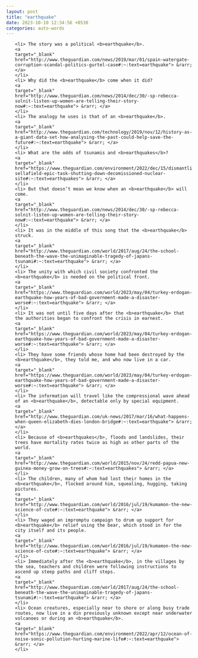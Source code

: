 ```yaml
---
layout: post
title: "earthquake"
date: 2023-10-10 12:34:56 +0530
categories: auto-words
---
```

<ol>

    <li> The story was a political <b>earthquake</b>.
    <a 
    target="_blank" 
    href="http://www.theguardian.com/news/2019/mar/01/spain-watergate-corruption-scandal-politics-gurtel-case#:~:text=earthquake"> &rarr; </a>
    </li>
    <li> Why did the <b>earthquake</b> come when it did?
    <a 
    target="_blank" 
    href="http://www.theguardian.com/news/2014/dec/30/-sp-rebecca-solnit-listen-up-women-are-telling-their-story-now#:~:text=earthquake"> &rarr; </a>
    </li>
    <li> The analogy he uses is that of an <b>earthquake</b>.
    <a 
    target="_blank" 
    href="http://www.theguardian.com/technology/2019/nov/12/history-as-a-giant-data-set-how-analysing-the-past-could-help-save-the-future#:~:text=earthquake"> &rarr; </a>
    </li>
    <li> What are the odds of tsunamis and <b>earthquakes</b>?
    <a 
    target="_blank" 
    href="https://www.theguardian.com/environment/2022/dec/15/dismantling-sellafield-epic-task-shutting-down-decomissioned-nuclear-site#:~:text=earthquakes"> &rarr; </a>
    </li>
    <li> But that doesn’t mean we know when an <b>earthquake</b> will come.
    <a 
    target="_blank" 
    href="http://www.theguardian.com/news/2014/dec/30/-sp-rebecca-solnit-listen-up-women-are-telling-their-story-now#:~:text=earthquake"> &rarr; </a>
    </li>
    <li> It was in the middle of this song that the <b>earthquake</b> struck.
    <a 
    target="_blank" 
    href="http://www.theguardian.com/world/2017/aug/24/the-school-beneath-the-wave-the-unimaginable-tragedy-of-japans-tsunami#:~:text=earthquake"> &rarr; </a>
    </li>
    <li> The unity with which civil society confronted the <b>earthquake</b> is needed on the political front.
    <a 
    target="_blank" 
    href="https://www.theguardian.com/world/2023/may/04/turkey-erdogan-earthquake-how-years-of-bad-government-made-a-disaster-worse#:~:text=earthquake"> &rarr; </a>
    </li>
    <li> It was not until five days after the <b>earthquake</b> that the authorities began to confront the crisis in earnest.
    <a 
    target="_blank" 
    href="https://www.theguardian.com/world/2023/may/04/turkey-erdogan-earthquake-how-years-of-bad-government-made-a-disaster-worse#:~:text=earthquake"> &rarr; </a>
    </li>
    <li> They have some friends whose home had been destroyed by the <b>earthquake</b>, they told me, and who now live in a car.
    <a 
    target="_blank" 
    href="https://www.theguardian.com/world/2023/may/04/turkey-erdogan-earthquake-how-years-of-bad-government-made-a-disaster-worse#:~:text=earthquake"> &rarr; </a>
    </li>
    <li> The information will travel like the compressional wave ahead of an <b>earthquake</b>, detectable only by special equipment.
    <a 
    target="_blank" 
    href="http://www.theguardian.com/uk-news/2017/mar/16/what-happens-when-queen-elizabeth-dies-london-bridge#:~:text=earthquake"> &rarr; </a>
    </li>
    <li> Because of <b>earthquakes</b>, floods and landslides, their trees have mortality rates twice as high as other parts of the world.
    <a 
    target="_blank" 
    href="http://www.theguardian.com/world/2015/nov/24/redd-papua-new-guinea-money-grow-on-trees#:~:text=earthquakes"> &rarr; </a>
    </li>
    <li> The children, many of whom had lost their homes in the <b>earthquake</b>, flocked around him, squealing, hugging, taking pictures.
    <a 
    target="_blank" 
    href="http://www.theguardian.com/world/2016/jul/19/kumamon-the-new-science-of-cute#:~:text=earthquake"> &rarr; </a>
    </li>
    <li> They waged an impromptu campaign to drum up support for <b>earthquake</b> relief using the bear, which stood in for the city itself and its people.
    <a 
    target="_blank" 
    href="http://www.theguardian.com/world/2016/jul/19/kumamon-the-new-science-of-cute#:~:text=earthquake"> &rarr; </a>
    </li>
    <li> Immediately after the <b>earthquake</b>, in the villages by the sea, teachers and children were following instructions to ascend up steep paths and cliff steps.
    <a 
    target="_blank" 
    href="http://www.theguardian.com/world/2017/aug/24/the-school-beneath-the-wave-the-unimaginable-tragedy-of-japans-tsunami#:~:text=earthquake"> &rarr; </a>
    </li>
    <li> Ocean creatures, especially near to shore or along busy trade routes, now live in a din previously unknown except near underwater volcanoes or during an <b>earthquake</b>.
    <a 
    target="_blank" 
    href="https://www.theguardian.com/environment/2022/apr/12/ocean-of-noise-sonic-pollution-hurting-marine-life#:~:text=earthquake"> &rarr; </a>
    </li>